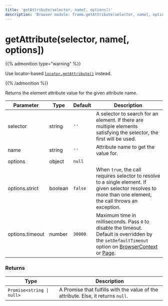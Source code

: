 ```yaml
---
title: 'getAttribute(selector, name[, options])'
description: 'Browser module: frame.getAttribute(selector, name[, options]) method'
---
```


# getAttribute(selector, name[, options])

{{% admonition type="warning" %}}

Use locator-based [`locator.getAttribute()`](https://grafana.com/docs/k6/<K6_VERSION>/javascript-api/k6-browser/locator/getattribute/) instead.

{{% /admonition %}}

Returns the element attribute value for the given attribute name.

<TableWithNestedRows>

| Parameter       | Type    | Default | Description                                                                                                                                                                                                                                                                                                                                   |
| --------------- | ------- | ------- | --------------------------------------------------------------------------------------------------------------------------------------------------------------------------------------------------------------------------------------------------------------------------------------------------------------------------------------------- |
| selector        | string  | `''`    | A selector to search for an element. If there are multiple elements satisfying the selector, the first will be used.                                                                                                                                                                                                                          |
| name            | string  | `''`    | Attribute name to get the value for.                                                                                                                                                                                                                                                                                                          |
| options         | object  | `null`  |                                                                                                                                                                                                                                                                                                                                               |
| options.strict  | boolean | `false` | When `true`, the call requires selector to resolve to a single element. If given selector resolves to more than one element, the call throws an exception.                                                                                                                                                                                    |
| options.timeout | number  | `30000` | Maximum time in milliseconds. Pass `0` to disable the timeout. Default is overridden by the `setDefaultTimeout` option on [BrowserContext](https://grafana.com/docs/k6/<K6_VERSION>/javascript-api/k6-browser/browsercontext/) or [Page](https://grafana.com/docs/k6/<K6_VERSION>/javascript-api/k6-browser/page/). |

</TableWithNestedRows>

### Returns

| Type                      | Description                                                                       |
| ------------------------- | --------------------------------------------------------------------------------- |
| `Promise<string \| null>` | A Promise that fulfills with the value of the attribute. Else, it returns `null`. |
